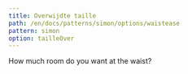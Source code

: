 ```yaml
---
title: Overwijdte taille
path: /en/docs/patterns/simon/options/waistease
pattern: simon
option: tailleOver
---
```


How much room do you want at the waist?